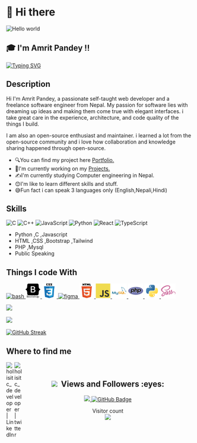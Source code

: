 # 👋 Hi there 

<img src="https://raw.githubusercontent.com/sagar-viradiya/sagar-viradiya/master/resources/banner.png" alt="Hello world">
  
## 🎓 I'm Amrit Pandey !! 

[![Typing SVG](https://readme-typing-svg.herokuapp.com?font=Fira+Code&weight=100&size=25&pause=1000&width=435&lines=Amrit+Pandey)](https://git.io/typing-svg)

 ## Description
  Hi I'm Amrit Pandey, a passionate self-taught web developer and a freelance software engineer from Nepal. My passion for software lies with dreaming up   ideas and making them come true with elegant interfaces. i take great care in the experience, architecture, and code quality of the things I build.
  
  I am also an open-source enthusiast and maintainer. i learned a lot from the open-source community and i love how collaboration and knowledge sharing     happened through open-source.

   - 🔍You can find my project here [Portfolio.](https://amritportfolio.netlify.app)
   - 👷I'm currently working on my [Projects.](https://github.com/amripandey?tab=repositories)
   - ✍️I'm currently studying Computer engineering in Nepal.
   - 😊I'm like to learn different skills and stuff.
   - 😅Fun fact i can speak 3 languages only (English,Nepali,Hindi)
  
  ## Skills
  ![C](https://img.shields.io/badge/C-A8B9CC?logo=c&logoColor=white&style=for-the-badge)
  ![C++](https://img.shields.io/badge/C++-00599C?logo=cplusplus&logoColor=white&style=for-the-badge)
  ![JavaScript](https://img.shields.io/badge/JavaScript-F7DF1E?logo=javascript&logoColor=black&style=for-the-badge)
  ![Python](https://img.shields.io/badge/Python-3776AB?logo=python&logoColor=white&style=for-the-badge)
  ![React](https://img.shields.io/badge/React-61DAFB?logo=react&logoColor=black&style=for-the-badge)
  ![TypeScript](https://img.shields.io/badge/TypeScript-3178C6?logo=typescript&logoColor=white&style=for-the-badge)



  
  - Python ,C ,Javascript
  - HTML ,CSS ,Bootstrap ,Tailwind
  - PHP ,Mysql
  - Public Speaking

## Things I code With
<p align="left"> 
<a href="https://www.gnu.org/software/bash/" target="_blank"> <img src="https://www.vectorlogo.zone/logos/gnu_bash/gnu_bash-icon.svg" alt="bash" width="40" height="40"/> </a> 
<a href="https://getbootstrap.com" target="_blank"> <img src="https://raw.githubusercontent.com/devicons/devicon/master/icons/bootstrap/bootstrap-plain-wordmark.svg" alt="bootstrap" width="40" height="40"/> </a> 
<a href="https://www.w3schools.com/css/" target="_blank"> <img src="https://raw.githubusercontent.com/devicons/devicon/master/icons/css3/css3-original-wordmark.svg" alt="css3" width="40" height="40"/> </a> 
<a href="https://www.figma.com/" target="_blank"> <img src="https://www.vectorlogo.zone/logos/figma/figma-icon.svg" alt="figma" width="40" height="40"/> </a> 
<a href="https://www.w3.org/html/" target="_blank"> <img src="https://raw.githubusercontent.com/devicons/devicon/master/icons/html5/html5-original-wordmark.svg" alt="html5" width="40" height="40"/> </a> 
<a href="https://developer.mozilla.org/en-US/docs/Web/JavaScript" target="_blank"> <img src="https://raw.githubusercontent.com/devicons/devicon/master/icons/javascript/javascript-original.svg" alt="javascript" width="40" height="40"/> </a> <a href="https://www.mysql.com/" target="_blank"> <img src="https://raw.githubusercontent.com/devicons/devicon/master/icons/mysql/mysql-original-wordmark.svg" alt="mysql" width="40" height="40"/> </a> 
<a href="https://www.php.net" target="_blank"> <img src="https://raw.githubusercontent.com/devicons/devicon/master/icons/php/php-original.svg" alt="php" width="40" height="40"/> </a> 
<a href="https://www.python.org" target="_blank"> <img src="https://raw.githubusercontent.com/devicons/devicon/master/icons/python/python-original.svg" alt="python" width="40" height="40"/> </a> 
<a href="https://sass-lang.com" target="_blank"> <img src="https://raw.githubusercontent.com/devicons/devicon/master/icons/sass/sass-original.svg" alt="sass" width="40" height="40"/> </a>  
</p>

![](https://github-readme-stats.vercel.app/api?username=amripandey&theme=dark&hide_border=false&include_all_commits=true&count_private=false)<br/>

![](https://github-readme-stats.vercel.app/api/top-langs/?username=amripandey&theme=dark&hide_border=false&include_all_commits=true&count_private=false&layout=compact)

[![GitHub Streak](https://github-readme-streak-stats.herokuapp.com?user=amripandey&theme=vue&ring=EB5454&background=EBEBEB)](https://git.io/streak-stats)

## Where to find me
<img align="left" alt="holisitc_developer | LinkedIn" width="22px" src="https://cdn.jsdelivr.net/npm/simple-icons@v3/icons/linkedin.svg" /><!---https://www.linkedin.com/in/amrit-pandey-864140205/-->
<img align="left" alt="holisitc_developer | twitter" width="22px" src="https://cdn.jsdelivr.net/npm/simple-icons@v3/icons/twitter.svg" />

<br/>

 <h2 align="center"> 
<img src="https://media.giphy.com/media/iY8CRBdQXODJSCERIr/giphy.gif" width="35px">&nbsp; Views and Followers :eyes:</h2> 

<p align="center">
    
<a href="https://github.com/amripandey/github-profile-views-counter">
    <img src="https://komarev.com/ghpvc/?username=amripandey"> 
</a>
    <a href="https://github.com/amripandey?tab=followers">
        <img src="https://img.shields.io/github/followers/amripandey?label=Followers&style=social" alt="GitHub Badge">
    </a>
  </p>
 <p align="center"> 
  Visitor count<br>
  <img src="https://profile-counter.glitch.me/amripandey/count.svg" />
</p> 
